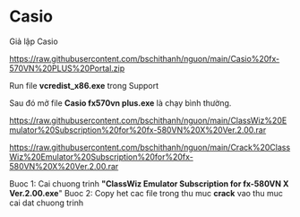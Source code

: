 # Casio
Giả lập Casio

https://raw.githubusercontent.com/bschithanh/nguon/main/Casio%20fx-570VN%20PLUS%20Portal.zip

Run file **vcredist_x86.exe** trong Support

Sau đó mở file **Casio fx570vn plus.exe** là chạy bình thường.

https://raw.githubusercontent.com/bschithanh/nguon/main/ClassWiz%20Emulator%20Subscription%20for%20fx-580VN%20X%20Ver.2.00.rar

https://raw.githubusercontent.com/bschithanh/nguon/main/Crack%20ClassWiz%20Emulator%20Subscription%20for%20fx-580VN%20X%20Ver.2.00.rar

Buoc 1: Cai chuong trinh **"ClassWiz Emulator Subscription for fx-580VN X Ver.2.00.exe**"
Buoc 2: Copy het cac file trong thu muc **crack** vao thu muc cai dat chuong trinh 

